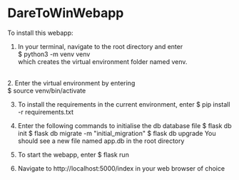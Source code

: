 # DareToWinWebapp

To install this webapp:

1. In your terminal, navigate to the root directory and enter<br>
    $ python3 -m venv venv<br>
   which creates the virtual environment folder named venv.<br>
<br>
2. Enter the virtual environment by entering<br>
    $ source venv/bin/activate<br>
    
3. To install the requirements in the current environment, enter
    $ pip install -r requirements.txt
    
4. Enter the following commands to initialise the db database file
    $ flask db init
    $ flask db migrate -m "initial_migration"
    $ flask db upgrade
   You should see a new file named app.db in the root directory

5. To start the webapp, enter
    $ flask run
    
6. Navigate to http://localhost:5000/index in your web browser of choice
